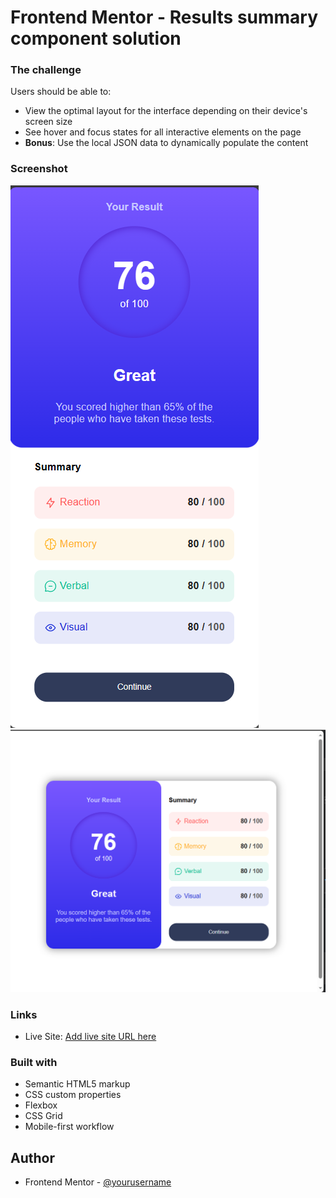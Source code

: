 # Frontend Mentor - Results summary component solution

### The challenge

Users should be able to:

- View the optimal layout for the interface depending on their device's screen size
- See hover and focus states for all interactive elements on the page
- **Bonus**: Use the local JSON data to dynamically populate the content

### Screenshot

![](./assets/screen/Screenshot%202023-09-12%20224750.png)
![](./assets/screen/Screenshot%202023-09-12%20224834.png)

### Links

- Live Site: [Add live site URL here](https://your-live-site-url.com)

### Built with

- Semantic HTML5 markup
- CSS custom properties
- Flexbox
- CSS Grid
- Mobile-first workflow


## Author

- Frontend Mentor - [@yourusername](https://www.frontendmentor.io/profile/Abdelrhman-Abass)


